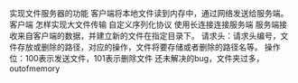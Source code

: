 实现文件服务器的功能
客户端将本地文件读到内存中，通过网络发送给服务端。
客户端
怎样实现大文件传输
自定义序列化协议
使用长连接连接服务端
服务端接收来自客户端的数据，并建立新的文件在指定目录下。
请求头：请求头编号，文件存放或删除的路径，对应的操作，文件将要存储或者删除的路径名等。
操作位：100表示发送文件，101表示删除文件
还未解决的bug，文件夹过多，outofmemory